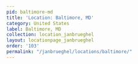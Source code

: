 ```yaml
---
pid: baltimore-md
title: 'Location: Baltimore, MD'
category: United States
label: Baltimore, MD
collection: location_janbrueghel
layout: locationpage_janbrueghel
order: '103'
permalink: "/janbrueghel/locations/baltimore/"
---
```

